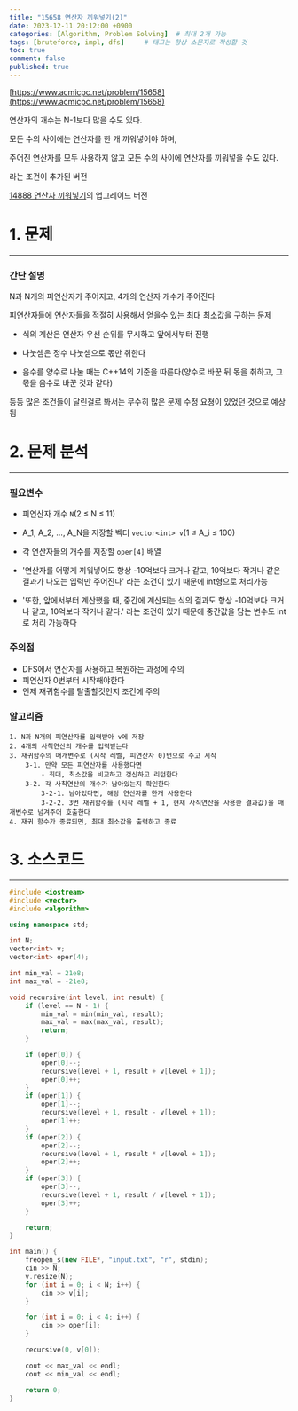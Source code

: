 ```yaml
---
title: "15658 연산자 끼워넣기(2)"
date: 2023-12-11 20:12:00 +0900
categories: [Algorithm, Problem Solving]  # 최대 2개 가능
tags: [bruteforce, impl, dfs]     # 태그는 항상 소문자로 작성할 것
toc: true
comment: false
published: true
---
```

[https://www.acmicpc.net/problem/15658](https://www.acmicpc.net/problem/15658)

연산자의 개수는 N-1보다 많을 수도 있다. 

모든 수의 사이에는 연산자를 한 개 끼워넣어야 하며, 

주어진 연산자를 모두 사용하지 않고 모든 수의 사이에 연산자를 끼워넣을 수도 있다.

라는 조건이 추가된 버전

[14888 연산자 끼워넣기](https://www.acmicpc.net/problem/14888)의 업그레이드 버전

# 1. 문제
---
### 간단 설명
N과 N개의 피연산자가 주어지고, 4개의 연산자 개수가 주어진다

피연산자들에 연산자들을 적절히 사용해서 얻을수 있는 최대 최소값을 구하는 문제

- 식의 계산은 연산자 우선 순위를 무시하고 앞에서부터 진행

- 나눗셈은 정수 나눗셈으로 몫만 취한다

- 음수를 양수로 나눌 때는 C++14의 기준을 따른다(양수로 바꾼 뒤 몫을 취하고, 그 몫을 음수로 바꾼 것과 같다)

등등 많은 조건들이 달린걸로 봐서는 무수히 많은 문제 수정 요쳥이 있었던 것으로 예상됨

# 2. 문제 분석
---
### 필요변수
- 피연산자 개수 `N`(2 ≤ N ≤ 11)

- A_1, A_2, ..., A_N을 저장할 벡터 `vector<int> v`(1 ≤ A_i ≤ 100) 

- 각 연산자들의 개수를 저장할 `oper[4]` 배열

- '연산자를 어떻게 끼워넣어도 항상 -10억보다 크거나 같고, 10억보다 작거나 같은 결과가 나오는 입력만 주어진다' 라는 조건이 있기 때문에 int형으로 처리가능

- '또한, 앞에서부터 계산했을 때, 중간에 계산되는 식의 결과도 항상 -10억보다 크거나 같고, 10억보다 작거나 같다.' 라는 조건이 있기 때문에 중간값을 담는 변수도 int로 처리 가능하다

### 주의점
- DFS에서 연산자를 사용하고 복원하는 과정에 주의
- 피연산자 0번부터 시작해야한다
- 언제 재귀함수를 탈출할것인지 조건에 주의

### 알고리즘
```
1. N과 N개의 피연산자를 입력받아 v에 저장
2. 4개의 사칙연산의 개수를 입력받는다
3. 재귀함수의 매개변수로 (시작 레벨, 피연산자 0)번으로 주고 시작
    3-1. 만약 모든 피연산자를 사용했다면
        - 최대, 최소값을 비교하고 갱신하고 리턴한다
    3-2. 각 사칙연산의 개수가 남아있는지 확인한다
        3-2-1. 남아있다면, 해당 연산자를 한개 사용한다
        3-2-2. 3번 재귀함수를 (시작 레벨 + 1, 현재 사칙연산을 사용한 결과값)을 매개변수로 넘겨주어 호출한다
4. 재귀 함수가 종료되면, 최대 최소값을 출력하고 종료
```


# 3. 소스코드
---
```cpp
#include <iostream>
#include <vector>
#include <algorithm>

using namespace std;

int N;
vector<int> v;
vector<int> oper(4);

int min_val = 21e8;
int max_val = -21e8;

void recursive(int level, int result) {
	if (level == N - 1) {
		min_val = min(min_val, result);
		max_val = max(max_val, result);
		return;
	}

	if (oper[0]) {
		oper[0]--;
		recursive(level + 1, result + v[level + 1]);
		oper[0]++;
	}
	if (oper[1]) {
		oper[1]--;
		recursive(level + 1, result - v[level + 1]);
		oper[1]++;
	}
	if (oper[2]) {
		oper[2]--;
		recursive(level + 1, result * v[level + 1]);
		oper[2]++;
	}
	if (oper[3]) {
		oper[3]--;
		recursive(level + 1, result / v[level + 1]);
		oper[3]++;
	}

	return;
}

int main() {
	freopen_s(new FILE*, "input.txt", "r", stdin);
	cin >> N;
	v.resize(N);
	for (int i = 0; i < N; i++) {
		cin >> v[i];
	}

	for (int i = 0; i < 4; i++) {
		cin >> oper[i];
	}

	recursive(0, v[0]);

	cout << max_val << endl;
	cout << min_val << endl;

	return 0;
}
```